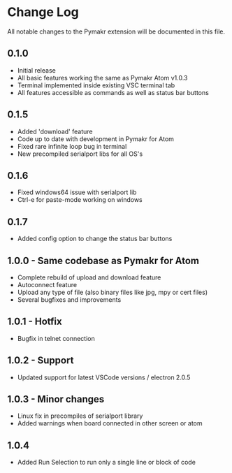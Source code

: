 # Change Log
All notable changes to the Pymakr extension will be documented in this file.

## 0.1.0
- Initial release
- All basic features working the same as Pymakr Atom v1.0.3
- Terminal implemented inside existing VSC terminal tab
- All features accessible as commands as well as status bar buttons

## 0.1.5
- Added 'download' feature
- Code up to date with development in Pymakr for Atom
- Fixed rare infinite loop bug in terminal
- New precompiled serialport libs for all OS's

## 0.1.6
- Fixed windows64 issue with serialport lib
- Ctrl-e for paste-mode working on windows

## 0.1.7
- Added config option to change the status bar buttons

## 1.0.0 - Same codebase as Pymakr for Atom
- Complete rebuild of upload and download feature
- Autoconnect feature
- Upload any type of file (also binary files like jpg, mpy or cert files)
- Several bugfixes and improvements

## 1.0.1 - Hotfix
- Bugfix in telnet connection

## 1.0.2 - Support
- Updated support for latest VSCode versions / electron 2.0.5

## 1.0.3 - Minor changes
- Linux fix in precompiles of serialport library
- Added warnings when board connected in other screen or atom

## 1.0.4
- Added Run Selection to run only a single line or block of code 
